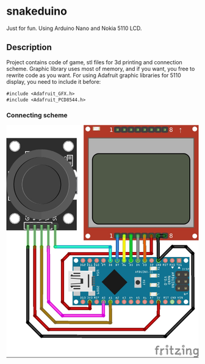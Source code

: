 # snakeduino
Just for fun. Using Arduino Nano and Nokia 5110 LCD.

## Description
Project contains code of game, stl files for 3d printing and connection scheme. Graphic library uses most of memory, and if you want, you free to rewrite code as you want. 
For using Adafruit graphic libraries for 5110 display, you need to include it before:
```
#include <Adafruit_GFX.h>
#include <Adafruit_PCD8544.h>
```

### Connecting scheme

![alt text](https://raw.githubusercontent.com/s-litvin/snakeduino/master/Snake_fritzing.jpg)
